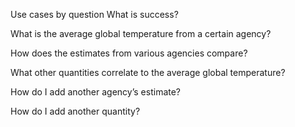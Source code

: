 Use cases by question
What is success?

What is the average global temperature from a certain agency?

How does the estimates from various agencies compare?

What other quantities correlate to the average global temperature?

How do I add another agency’s estimate?

How do I add another quantity?
